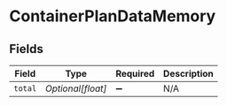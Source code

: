 # ContainerPlanDataMemory


## Fields

| Field              | Type               | Required           | Description        |
| ------------------ | ------------------ | ------------------ | ------------------ |
| `total`            | *Optional[float]*  | :heavy_minus_sign: | N/A                |